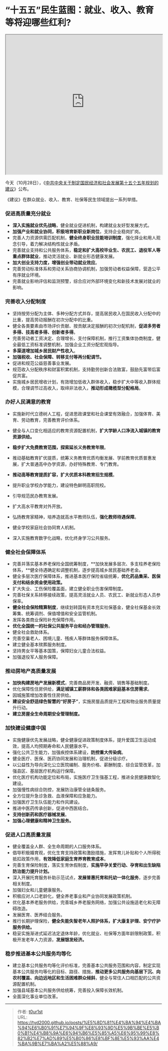 # “十五五”民生蓝图：就业、收入、教育等将迎哪些红利?


<iframe
    width="100%"
    height="450"
    src="https://content-static.cctvnews.cctv.com/snow-book/index.html?item_id=5862213143867622613"
></iframe>

今天（10月28日），《[中共中央关于制定国民经济和社会发展第十五个五年规划的建议](/posts/十五五规划建议全文发布/)》公布。

《建议》在群众就业、收入、教育、社保等民生领域提出一系列举措。

### 促进高质量充分就业

- **深入实施就业优先战略**，健全就业促进机制，构建就业友好型发展方式。
- **加强产业和就业协同，积极培育新职业新岗位**，支持企业稳岗扩岗。
- 完善人力资源供需匹配机制，**健全终身职业技能培训制度**，强化择业和用人观念引导，着力解决结构性就业矛盾。
- 完善就业支持和公共服务体系，**稳定和扩大高校毕业生、农民工、退役军人等重点群体就业**，推动灵活就业、新就业形态健康发展。
- **加大创业支持力度，增强创业带动就业效应**。
- 完善劳动标准体系和劳动关系协商协调机制，加强劳动者权益保障，营造公平有序就业环境。
- 完善就业影响评估和监测预警，综合应对外部环境变化和新技术发展对就业的影响。

### 完善收入分配制度

- 坚持按劳分配为主体、多种分配方式并存，提高居民收入在国民收入分配中的比重，提高劳动报酬在初次分配中的比重。
- 健全各类要素由市场评价贡献、按贡献决定报酬的初次分配机制，**促进多劳者多得、技高者多得、创新者多得**。
- 完善劳动者工资决定、合理增长、支付保障机制，推行工资集体协商制度，健全最低工资标准调整机制，加强企业工资分配宏观指导。
- **多渠道增加城乡居民财产性收入**。
- **加强税收、社会保障、转移支付等再分配调节。**
- 促进和规范公益慈善事业发展。
- 规范收入分配秩序和财富积累机制，支持勤劳创新合法致富，鼓励先富带后富促共富。
- 实施城乡居民增收计划，有效增加低收入群体收入，稳步扩大中等收入群体规模，合理调节过高收入，取缔非法收入，**推动形成橄榄型分配格局**。

### 办好人民满意的教育

- 实施新时代立德树人工程，促进思政课堂和社会课堂有效融合，加强体育、美育、劳动教育，完善教育评价体系。
- 健全与人口变化相适应的教育资源配置机制，**扩大学龄人口净流入城镇的教育资源供给。**
- **稳步扩大免费教育范围，探索延长义务教育年限**。

- 推动基础教育扩优提质，统筹义务教育优质均衡发展、学前教育优质普惠发展，扩大普通高中办学资源，办好特殊教育、专门教育。

- **推动高等教育提质扩容，扩大优质本科教育招生规模**。
- 提升职业学校办学能力，建设特色鲜明高职院校。
- 引导规范民办教育发展。
- 扩大高水平教育对外开放。
- 弘扬教育家精神，培养造就高水平教师队伍，**强化教师待遇保障**。
- 健全学校家庭社会协同育人机制。
- 深入实施教育数字化战略，优化终身学习公共服务。

### 健全社会保障体系

- 完善并落实基本养老保险全国统筹制度，**加快发展多层次、多支柱养老保险体系，**健全待遇确定和调整机制，逐步提高城乡居民基础养老金。
- 健全多层次医疗保障体系，推进基本医疗保险省级统筹，**优化药品集采、医保支付和结余资金使用政策。**
- 扩大失业、工伤保险覆盖面，建立健全职业伤害保障制度。
- 完善社保关系转移接续政策，提高灵活就业人员、农民工、新就业形态人员参保率。
- **健全社会保险精算制度**，继续划转国有资本充实社保基金，健全社保基金长效筹集、统筹调剂、保值增值和安全监管机制。
- 发挥各类商业保险补充保障作用。
- **优化全国统一的社保公共服务平台和经办管理服务**。
- 健全社会救助体系。
- 完善空巢老人、困境儿童、残疾人等群体服务保障体系。
- 建立健全基本殡葬服务制度。
- 坚持男女平等基本国策，保障妇女儿童合法权益。
- 加强退役军人服务保障。

### 推动房地产高质量发展

- **加快构建房地产发展新模式**，完善商品房开发、融资、销售等基础制度。
- 优化保障性住房供给，**满足城镇工薪群体和各类困难家庭基本住房需求**。
- 因城施策增加改善性住房供给。
- **建设安全舒适绿色智慧的“好房子”**，实施房屋品质提升工程和物业服务质量提升行动。
- **建立房屋全生命周期安全管理制度。**

### 加快建设健康中国

- 实施健康优先发展战略，健全健康促进政策制度体系，提升爱国卫生运动成效，提高人均预期寿命和人民健康水平。
- 强化公共卫生能力，加强疾控体系建设，**防控重大传染病**。
- 健全医疗、医保、医药协同发展和治理机制，促进分级诊疗。
- 以公益性为导向深化公立医院编制、服务价格、薪酬制度、综合监管改革，加强县区、基层医疗机构运行保障。
- 优化医疗机构功能定位和布局，实施医疗卫生强基工程，推进全民健康数智化建设。
- 加强慢性病综合防控，发展防治康管全链条服务。
- 全方位提升急诊急救、血液保障和应急能力。
- 加强医疗卫生队伍能力和作风建设。
- 推进中医药传承创新，促进中西医结合。
- **支持创新药和医疗器械发展**。
- **加强心理健康和精神卫生服务。**

### 促进人口高质量发展

- 健全覆盖全人群、全生命周期的人口服务体系。
- 倡导积极婚育观，优化生育支持政策和激励措施，发挥育儿补贴和个人所得税抵扣政策作用，**有效降低家庭生育养育教育成本**。
- 完善生育保险制度，落实生育休假制度，**实施早孕关爱行动、孕育和出生缺陷防治能力提升计划。**
- 深入开展托育服务补助示范试点，**发展普惠托育和托幼一体化服务**，逐步完善相关制度。
- 加强妇女和儿童健康服务。
- 积极应对人口老龄化，健全养老事业和产业协同发展政策机制。
- 优化基本养老服务供给，完善城乡养老服务网络，加强公共设施适老化和无障碍改造。
- 发展医育、医养结合服务。
- 推行长期护理保险，**健全失能失智老年人照护体系，扩大康复护理、安宁疗护服务供给。**
- 稳妥实施渐进式延迟法定退休年龄，优化就业、社保等方面年龄限制政策，积极开发老年人力资源，**发展银发经济。**

### 稳步推进基本公共服务均等化

- 建立基本公共服务均等化评价标准，完善基本公共服务范围和内容，制定实现基本公共服务均等化的目标、路径、措施，**推动更多公共服务向基层下沉、向农村覆盖、向边远地区和生活困难群众倾斜**，健全与常住人口相匹配的公共资源配置机制。
- 加强县域基本公共服务供给统筹，完善投入保障长效机制。
- 全面深化事业单位改革。

---

> 作者: [t0ur1st](https://github.com/tyd2000)  
> URL: https://tyd2000.github.io/posts/%E5%8D%81%E4%BA%94%E4%BA%94%E6%B0%91%E7%94%9F%E8%93%9D%E5%9B%BE%E5%B0%B1%E4%B8%9A%E6%94%B6%E5%85%A5%E6%95%99%E8%82%B2%E7%AD%89%E5%B0%86%E8%BF%8E%E5%93%AA%E4%BA%9B%E7%BA%A2%E5%88%A9/  


